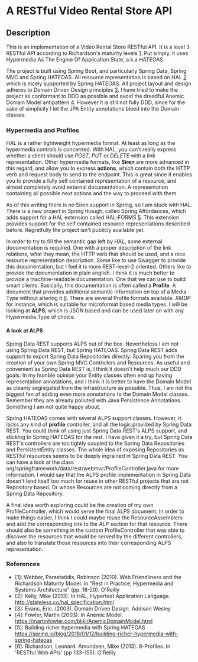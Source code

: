 
# A RESTful Video Rental Store API

## Description

This is an implementation of a Video Rental Store RESTful API. It is a level 3 RESTful API according to Richardson's maturity levels [1](#references).
Put simply, it uses Hypermedia As The Engine Of Application State, a.k.a HATEOAS.

The project is built using Spring Boot, and particularly Spring Data, Spring MVC and Spring HATEOAS. All resource representation is based
on HAL [2](#references) which is nicely supported by Spring HATEOAS. All project layout and design adheres to Domain Driven Design principles [3](#references).
I have tried to make the project as conformant to DDD as possible and avoid the dreadful Anemic Domain Model antipattern [4](#references). However it
is still not fully DDD, since for the sake of simplicity I let the JPA Entity annotations bleed into the Domain classes.


### Hypermedia and Profiles

HAL is a rather lightweight hypermedia format. At least as long as the hypermedia controls is concerned. With HAL, you can't really express whether a client
should use _POST_, _PUT_ or _DELETE_ with a link representation. Other hypermedia formats, like **Siren** are more advanced in this regard, and allow you to
express **actions**, which contain both the HTTP verb and request body to send to the endpoint. This is great since it enables you to provide a fully self
contained representation of a resource, and almost completely avoid external documentation. A representation containing all possible next actions and the
way to proceed with them.

As of this writing there is no Siren support in Spring, so I am stuck with HAL. There is a new project in Spring though, called Spring Affordances, which adds
support for a HAL extension called HAL-FORMS [5](#references). This extension provides support for the self contained resource representations described before.
Regretfully the project isn't publicly available yet.

In order to try to fill the semantic gap left by HAL, some external documentation is required. One with a proper description of the link relations, what they
mean, the HTTP verb that should be used, and a nice resource representation description. Some like to use Swagger to provide this documentation, but I feel it
is more REST-level-2 oriented. Others like to provide the documentation in plain english. I think it is much better to provide a machine-readable documentation.
One that we can use to build smart clients. Basically, this documentation is often called a **Profile**. A document that provides additional semantic information
on top of a Media Type without altering it [6](#references). There are several Profile formats available. _XMDP_ for instance, which is suitable for microformat based media
types. I will be looking at **ALPS**, which is JSON based and can be used later on with any Hypermedia Type of choice.


#### A look at ALPS

Spring Data REST supports ALPS out of the box. Nevertheless I am not using Spring Data REST, but Spring HATEOAS. Spring Data REST adds support to export Spring
Data Repositories directly. Sparing you from the creation of your own Spring MVC Controllers and Resources. As useful and convenient as Spring Data REST is, I
think it doesn't help much our DDD goals. In my humble opinion your Entity classes often end up having representation annotations, and I think it is better to
have the Domain Model as cleanly segregated from the infrastructure as possible. Thus, I am not the biggest fan of adding even more annotations to the Domain
Model classes. Remember they are already polluted with Java Persistence Annotations. Something I am not quite happy about.

Spring HATEOAS comes with several ALPS support classes. However, it lacks any kind of __profile__ controller, and all the logic provided by Spring Data REST.
You could think of using just Spring Data REST's ALPS support, and sticking to Spring HATEOAS for the rest. I have given it a try, but Spring Data REST's
controllers are too tightly coupled to the Spring Data Repositories and PersistentEntity classes. The whole idea of exposing Repositories as RESTful resources
seems to be deeply ingrained in Spring Data REST. You can have a look at the class org/springframework/data/rest/webmvc/ProfileController.java for more information.
I would say that the ALPS profile implementation in Spring Data doesn't lend itself too much for reuse in other RESTful projects that are not Repository based.
Or whose Resources are not coming directly from a Spring Data Repository.

A final idea worth exploring could be the creation of my own ProfileController, which would serve the final ALPS document. In order to make things easier, I
think I could maybe reuse the ResourceAssemblers and add the corresponding link to the ALP section for that resource. There should also be something in the custom
ProfileController that was able to discover the resources that would be served by the different controllers, and also to translate those resources into their
corresponding ALPS representation.


### References

* [1]: Webber, Parastatidis, Robinson (2010). Web Friendliness and the Richardson Maturity Model.
    In "Rest in Practice, Hypermedia and Systems Architecture" (pp. 18-20). O'Reilly
* [2]: Kelly, Mike (2013). In HAL, Hypertext Application Language. http://stateless.co/hal_specification.html
* [3]: Evans, Eric. (2003). Domain Driven Design. Addison Wesley
* [4]: Fowler, Martin (2003). In Anemic Model. https://martinfowler.com/bliki/AnemicDomainModel.html
* [5]: Building richer hypermedia with Spring HATEOAS
    https://spring.io/blog/2018/01/12/building-richer-hypermedia-with-spring-hateoas
* [6]: Richardson, Leonard. Amundsen, Mike (2013). 8-Profiles. In 'RESTful Web APIs' (pp 133-155). O'Reilly



